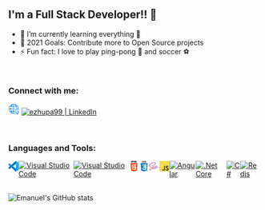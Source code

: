 ## I'm a Full Stack Developer!! 👋

- 🌱 I’m currently learning everything 🤣
- 🥅 2021 Goals: Contribute more to Open Source projects
- ⚡ Fun fact: I love to play ping-pong 🏓 and soccer ⚽

<br />

### Connect with me:

[<img  alt="emanuelzhupa.netlify.app/" width="22px" src="./assets/web.png" />][website]
[<img  alt="ezhupa99 | LinkedIn" width="22px" src="https://cdn-icons-png.flaticon.com/512/174/174857.png" />][linkedin]

<br />

### Languages and Tools:

<div style="display: flex">
<a href="https://code.visualstudio.com/">
<img alt="Visual Studio Code" width="26px" src="https://raw.githubusercontent.com/github/explore/80688e429a7d4ef2fca1e82350fe8e3517d3494d/topics/visual-studio-code/visual-studio-code.png" />
</a>
<a href="https://www.jetbrains.com/webstorm/">
<img alt="Visual Studio Code" width="26px" src="https://upload.wikimedia.org/wikipedia/commons/thumb/c/c0/WebStorm_Icon.svg/512px-WebStorm_Icon.svg.png" />
</a>
<a href="https://www.jetbrains.com/rider/">
<img  alt="Visual Studio Code" width="26px" src="https://resources.jetbrains.com/storage/products/rider/img/meta/rider_logo_300x300.png" />
</a>
<a href="https://developer.mozilla.org/en-US/docs/Web/HTML">
<img  alt="HTML5" width="26px" src="https://raw.githubusercontent.com/github/explore/80688e429a7d4ef2fca1e82350fe8e3517d3494d/topics/html/html.png" />
</a>
<a href="https://developer.mozilla.org/en-US/docs/Web/CSS">
<img  alt="CSS3" width="26px" src="https://raw.githubusercontent.com/github/explore/80688e429a7d4ef2fca1e82350fe8e3517d3494d/topics/css/css.png" />
</a>
<a href="https://sass-lang.com/">
<img  alt="Sass" width="26px" src="https://raw.githubusercontent.com/github/explore/80688e429a7d4ef2fca1e82350fe8e3517d3494d/topics/sass/sass.png" />
</a>
<a href="https://developer.mozilla.org/en-US/docs/Web/JavaScript">
<img  alt="JavaScript" width="26px" src="https://raw.githubusercontent.com/github/explore/80688e429a7d4ef2fca1e82350fe8e3517d3494d/topics/javascript/javascript.png" />
</a>
<a href="https://angular.io/">
<img  alt="Angular" width="26px" src="https://brandslogos.com/wp-content/uploads/images/large/angular-icon-logo.png" />
</a>
<a href="https://docs.microsoft.com/en-us/aspnet/core/introduction-to-aspnet-core?view=aspnetcore-5.0">
<img  alt=".Net Core" width="26px" src="https://upload.wikimedia.org/wikipedia/commons/thumb/e/ee/.NET_Core_Logo.svg/1200px-.NET_Core_Logo.svg.png" />
</a>
<a href="https://docs.microsoft.com/en-us/dotnet/csharp/">
<img  alt="C#" width="26px" src="https://iconape.com/wp-content/png_logo_vector/c.png" />
</a>
<a href="https://redis.io/">
<img  alt="Redis" width="26px" src="https://cdn.iconscout.com/icon/free/png-256/redis-83994.png" />
</a>
</div>

<br />

![Emanuel's GitHub stats](https://github-readme-stats.vercel.app/api?username=ezhupa99&show_icons=true&theme=onedark)


[website]: https://emanuelzhupa.netlify.app/

[linkedin]: https://linkedin.com/in/ezhupa99/
